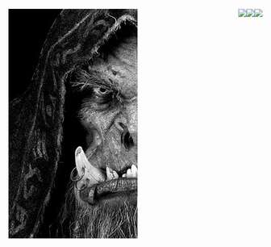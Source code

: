 ![](https://github.com/drinoff/Drinoff/blob/main/x_9ijYBB5NiF0OR1D7DE_Qo627A4t7ilrtgm2kKZVQE.png)
<img align="right" src="https://github-readme-stats.vercel.app/api/top-langs/?username=drinoff&theme=<vue-dark>" />
<img align="right" src="https://github-readme-stats.vercel.app/api/pin/?username=drinoff&theme=<vue-dark>" />
<img align="right" src="https://github-readme-stats.vercel.app/api/</?username=<USERNAME>&theme=<vue-dark>" />


